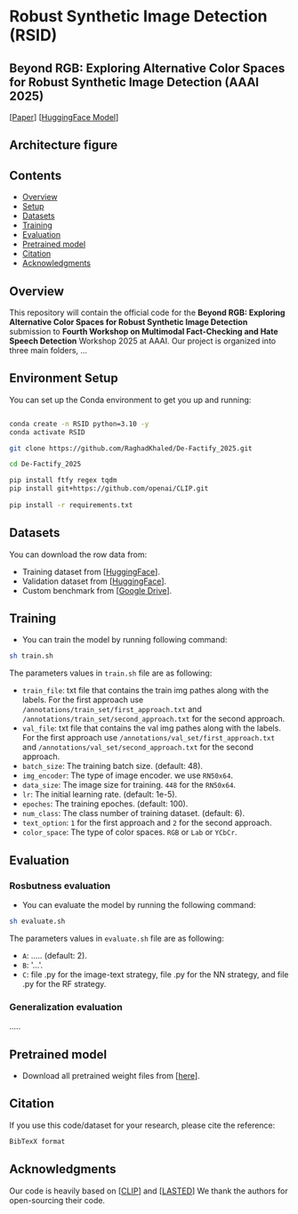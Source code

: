 #  Robust Synthetic Image Detection (RSID)

## Beyond RGB: Exploring Alternative Color Spaces for Robust Synthetic Image Detection (AAAI 2025)

[[Paper](https://)] [[HuggingFace Model](https://)]

## Architecture figure ##


## Contents

- [Overview](#overview)
- [Setup](#environment-setup)
- [Datasets](#datasets)
- [Training](#training)
- [Evaluation](#evaluation)
- [Pretrained model](#pretrained-model)
- [Citation](#acknowledgments)
- [Acknowledgments](#acknowledgments)



## Overview
This repository will contain the official code for the **Beyond RGB: Exploring Alternative Color Spaces for Robust Synthetic Image Detection** submission to **Fourth Workshop on Multimodal Fact-Checking and Hate Speech Detection** Workshop 2025 at AAAI. Our project is organized into three main folders, ...


## Environment Setup
You can set up the Conda environment to get you up and running:
```bash

conda create -n RSID python=3.10 -y
conda activate RSID

git clone https://github.com/RaghadKhaled/De-Factify_2025.git

cd De-Factify_2025

pip install ftfy regex tqdm
pip install git+https://github.com/openai/CLIP.git
 
pip install -r requirements.txt

```

## Datasets

You can download the row data from:
- Training dataset from [[HuggingFace](https://huggingface.co/datasets/NasrinImp/Defactify4_Train)].
- Validation dataset from [[HuggingFace](https://huggingface.co/datasets/NasrinImp/Defactify4_Validation)].
- Custom benchmark from [[Google Drive](https://drive.google.com/drive/folders/1DgiN4aeTbEdHt9Pre_iQxfVn_KOEhXlJ?usp=drive_link)].


## Training
- You can train the model by running following command:
```bash
sh train.sh
```

The parameters values in `train.sh` file are as following:

- `train_file`: txt file that contains the train img pathes along with the labels. For the first approach use `/annotations/train_set/first_approach.txt` and `/annotations/train_set/second_approach.txt` for the second approach.
- `val_file`: txt file that contains the val img pathes along with the labels. For the first approach use `/annotations/val_set/first_approach.txt` and `/annotations/val_set/second_approach.txt` for the second approach.
- `batch_size`: The training batch size. (default: 48).
- `img_encoder`: The type of image encoder. we use `RN50x64`.
- `data_size`: The image size for training. `448` for the `RN50x64`.
- `lr`: The initial learning rate. (default: 1e-5).
- `epoches`: The training epoches. (default: 100).
- `num_class`: The class number of training dataset. (default: 6).
- `text_option`: `1` for the first approach and `2` for the second approach.
- `color_space`: The type of color spaces. `RGB` or `Lab` or `YCbCr`.

## Evaluation

### Rosbutness evaluation

- You can evaluate the model by running the following command:
```bash
sh evaluate.sh
```

The parameters values in `evaluate.sh` file are as following:

- `A`: ..... (default: 2).
- `B`: '...'.
- `C`: file .py for the image-text strategy, file .py for the NN strategy, and file .py for the RF strategy.

### Generalization evaluation
.....

## Pretrained model

- Download all pretrained weight files from [[here](https://drive.google.com/drive/folders/1DgiN4aeTbEdHt9Pre_iQxfVn_KOEhXlJ?usp=drive_link)].


## Citation
If you use this code/dataset for your research, please cite the reference:
```bash
BibTexX format
```

## Acknowledgments
Our code is heavily based on [[CLIP](https://github.com/openai/CLIP)] and [[LASTED](https://github.com/HighwayWu/LASTED)] We thank the authors for open-sourcing their code.
 
